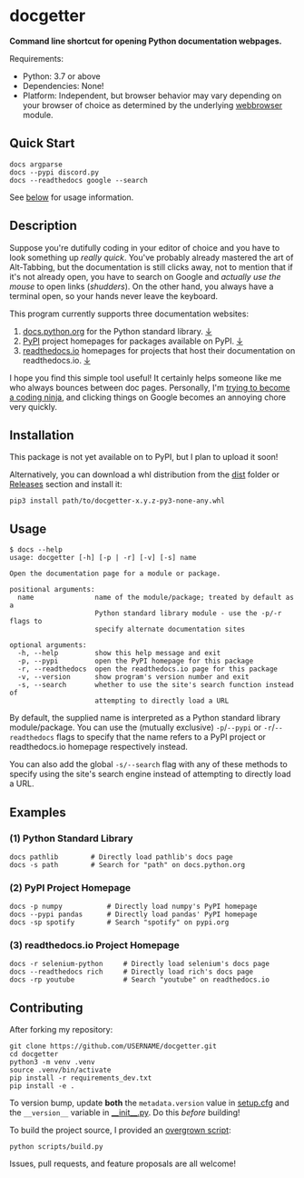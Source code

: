 # docgetter

**Command line shortcut for opening Python documentation webpages.** 

Requirements:

- Python: 3.7 or above
- Dependencies: None!
- Platform: Independent, but browser behavior may vary depending on your browser of choice as determined by the underlying [webbrowser](https://docs.python.org/3/library/webbrowser.html) module.

## Quick Start

```shell
docs argparse
docs --pypi discord.py
docs --readthedocs google --search
```

See [below](#usage) for usage information.

## Description

Suppose you're dutifully coding in your editor of choice and you have to look something up *really quick*. You've probably already mastered the art of Alt-Tabbing, but the documentation is still clicks away, not to mention that if it's not already open, you have to search on Google and *actually use the mouse* to open links (*shudders*). On the other hand, you always have a terminal open, so your hands never leave the keyboard.

This program currently supports three documentation websites:

1. [docs.python.org](https://docs.python.org/3/) for the Python standard library. [↓](#1-python-standard-library)
2. [PyPI](https://pypi.org/) project homepages for packages available on PyPI. [↓](#2-pypi-project-homepage)
3. [readthedocs.io](https://readthedocs.org/) homepages for projects that host their documentation on readthedocs.io. [↓](#3-readthedocsio-project-homepage)

I hope you find this simple tool useful! It certainly helps someone like me who always bounces between doc pages. Personally, I'm [trying to become a coding ninja](https://gist.github.com/vinlin24/0bc08034d84bb604286b29d69c04d3f8), and clicking things on Google becomes an annoying chore very quickly.

## Installation

This package is not yet available on to PyPI, but I plan to upload it soon!

Alternatively, you can download a whl distribution from the [dist](dist) folder or [Releases](https://github.com/vinlin24/docgetter/releases) section and install it:

```shell
pip3 install path/to/docgetter-x.y.z-py3-none-any.whl
```

## Usage

```console
$ docs --help
usage: docgetter [-h] [-p | -r] [-v] [-s] name

Open the documentation page for a module or package.

positional arguments:
  name               name of the module/package; treated by default as a
                     Python standard library module - use the -p/-r flags to
                     specify alternate documentation sites

optional arguments:
  -h, --help         show this help message and exit
  -p, --pypi         open the PyPI homepage for this package
  -r, --readthedocs  open the readthedocs.io page for this package
  -v, --version      show program's version number and exit
  -s, --search       whether to use the site's search function instead of
                     attempting to directly load a URL
```

By default, the supplied name is interpreted as a Python standard library module/package. You can use the (mutually exclusive) `-p`/`--pypi` or `-r`/`--readthedocs` flags to specify that the name refers to a PyPI project or readthedocs.io homepage respectively instead.

You can also add the global `-s/--search` flag with any of these methods to specify using the site's search engine instead of attempting to directly load a URL.

## Examples

### (1) Python Standard Library

```shell
docs pathlib        # Directly load pathlib's docs page
docs -s path        # Search for "path" on docs.python.org
```

### (2) PyPI Project Homepage

```shell
docs -p numpy           # Directly load numpy's PyPI homepage
docs --pypi pandas      # Directly load pandas' PyPI homepage
docs -sp spotify        # Search "spotify" on pypi.org
```

### (3) readthedocs.io Project Homepage

```shell
docs -r selenium-python     # Directly load selenium's docs page
docs --readthedocs rich     # Directly load rich's docs page
docs -rp youtube            # Search "youtube" on readthedocs.io
```

## Contributing

After forking my repository:

```shell
git clone https://github.com/USERNAME/docgetter.git
cd docgetter
python3 -m venv .venv
source .venv/bin/activate
pip install -r requirements_dev.txt
pip install -e .
```

To version bump, update **both** the `metadata.version` value in [setup.cfg](setup.cfg#L3) and the `__version__` variable in [\_\_init\_\_.py](src/docgetter/__init__.py). Do this *before* building!

To build the project source, I provided an [overgrown script](scripts/build.py):

```shell
python scripts/build.py
```

Issues, pull requests, and feature proposals are all welcome!
